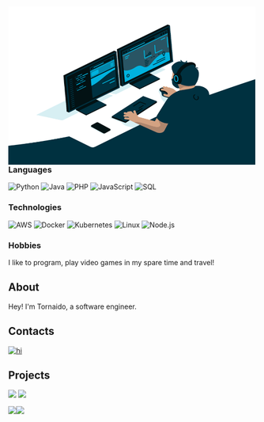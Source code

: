 <a href="https://tornaido.io"><img align="left" alt="GIF" src="https://raw.githubusercontent.com/xTornaido/xTornaido/master/code.gif" width="500" height="320" /></a>

### Languages

![Python](https://img.shields.io/badge/-Python-000?&logo=Python)
![Java](https://img.shields.io/badge/-Java-000?&logo=Java&logoColor=007396)
![PHP](https://img.shields.io/badge/-PHP-000?&logo=PHP)
![JavaScript](https://img.shields.io/badge/-JavaScript-000?&logo=JavaScript)
![SQL](https://img.shields.io/badge/-SQL-000?&logo=MySQL)

### Technologies

![AWS](https://img.shields.io/badge/-AWS-000?&logo=Amazon-AWS&logoColor=F90)
![Docker](https://img.shields.io/badge/-Docker-000?&logo=Docker)
![Kubernetes](https://img.shields.io/badge/-Kubernetes-000?&logo=Kubernetes)
![Linux](https://img.shields.io/badge/-Linux-000?&logo=Linux)
![Node.js](https://img.shields.io/badge/-Node.js-000?&logo=node.js)


### Hobbies

I like to program, play video games in my spare time and travel!

## About

Hey! I'm Tornaido, a software engineer.

## Contacts

[![hi](https://emoji.discord.st/emojis/discord.png)](https://discord.com/channels/@me)

## Projects

[![](https://img.shields.io/badge/-🩸%20Heartbleed-000)](https://github.com/xTornaido/Heartbleed)
[![](https://img.shields.io/badge/-Website-000?&logo=react)](https://xTornaido.github.io)

<a href="https://tornaido.io"><img height="137px" src="https://github-readme-stats.vercel.app/api?username=xTornaido&hide_title=true&hide_border=true&show_icons=true&include_all_commits=true&count_private=true&line_height=21&text_color=000&icon_color=000&bg_color=0,ea6161,ffc64d,fffc4d,52fa5a&theme=graywhite" /><img height="137px" src="https://github-readme-stats.vercel.app/api/top-langs/?username=xTornaido&hide=html&hide_title=true&hide_border=true&layout=compact&langs_count=6&exclude_repo=comp426,Redventures-Movie-Quotes&text_color=000&icon_color=fff&bg_color=0,52fa5a,4dfcff,c64dff&theme=graywhite" /></a>